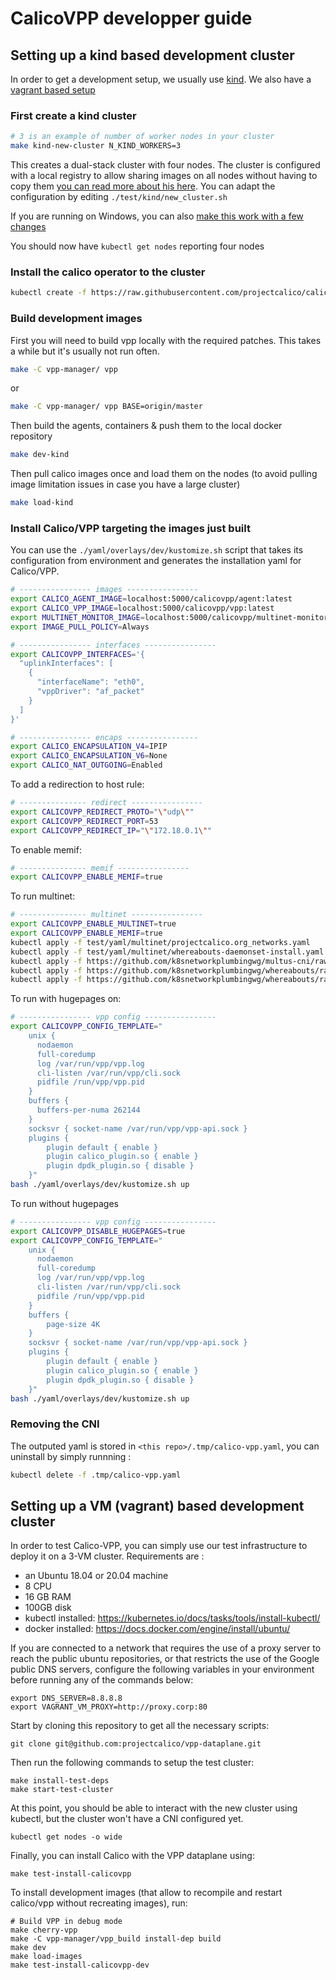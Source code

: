 # CalicoVPP developper guide

## Setting up a kind based development cluster

In order to get a development setup, we usually use [kind](https://kind.sigs.k8s.io/).
We also have a [vagrant based setup](https://github.com/projectcalico/vpp-dataplane/blob/master/test/vagrant)

### First create a kind cluster

````bash
# 3 is an example of number of worker nodes in your cluster
make kind-new-cluster N_KIND_WORKERS=3
````

This creates a dual-stack cluster with four nodes. The cluster is configured
with a local registry to allow sharing images on all nodes without having to
copy them [you can read more about his here](https://kind.sigs.k8s.io/docs/user/local-registry/).
You can adapt the configuration by editing `./test/kind/new_cluster.sh`

If you are running on Windows, you can also [make this work with a few changes](https://github.com/projectcalico/vpp-dataplane/blob/master/test/kind/wsl_deployment_on_kind.md)

You should now have `kubectl get nodes` reporting four nodes

### Install the calico operator to the cluster

````bash
kubectl create -f https://raw.githubusercontent.com/projectcalico/calico/master/manifests/tigera-operator.yaml
````

### Build development images

First you will need to build vpp locally with the required patches. This takes
a while but it's usually not run often.

````bash
make -C vpp-manager/ vpp
````

or

````bash
make -C vpp-manager/ vpp BASE=origin/master
````

Then build the agents, containers & push them to the local docker repository

````bash
make dev-kind
````

Then pull calico images once and load them on the nodes (to avoid pulling image
limitation issues in case you have a large cluster)

````bash
make load-kind
````

### Install Calico/VPP targeting the images just built

You can use the `./yaml/overlays/dev/kustomize.sh` script that takes its
configuration from environment and generates the installation yaml for
Calico/VPP.

````bash
# ---------------- images ----------------
export CALICO_AGENT_IMAGE=localhost:5000/calicovpp/agent:latest
export CALICO_VPP_IMAGE=localhost:5000/calicovpp/vpp:latest
export MULTINET_MONITOR_IMAGE=localhost:5000/calicovpp/multinet-monitor:latest
export IMAGE_PULL_POLICY=Always

# ---------------- interfaces ----------------
export CALICOVPP_INTERFACES='{
  "uplinkInterfaces": [
    {
      "interfaceName": "eth0",
      "vppDriver": "af_packet"
    }
  ]
}'

# ---------------- encaps ----------------
export CALICO_ENCAPSULATION_V4=IPIP
export CALICO_ENCAPSULATION_V6=None
export CALICO_NAT_OUTGOING=Enabled
````

To add a redirection to host rule:

````bash
# --------------- redirect ----------------
export CALICOVPP_REDIRECT_PROTO="\"udp\""
export CALICOVPP_REDIRECT_PORT=53
export CALICOVPP_REDIRECT_IP="\"172.18.0.1\""
````

To enable memif:

````bash
# --------------- memif ----------------
export CALICOVPP_ENABLE_MEMIF=true
````

To run multinet:

````bash
# --------------- multinet ----------------
export CALICOVPP_ENABLE_MULTINET=true
export CALICOVPP_ENABLE_MEMIF=true
kubectl apply -f test/yaml/multinet/projectcalico.org_networks.yaml
kubectl apply -f test/yaml/multinet/whereabouts-daemonset-install.yaml
kubectl apply -f https://github.com/k8snetworkplumbingwg/multus-cni/raw/master/deployments/multus-daemonset-thick.yml
kubectl apply -f https://github.com/k8snetworkplumbingwg/whereabouts/raw/master/doc/crds/whereabouts.cni.cncf.io_ippools.yaml
kubectl apply -f https://github.com/k8snetworkplumbingwg/whereabouts/raw/master/doc/crds/whereabouts.cni.cncf.io_overlappingrangeipreservations.yaml

````

To run with hugepages on:

````bash
# ---------------- vpp config ----------------
export CALICOVPP_CONFIG_TEMPLATE="
    unix {
      nodaemon
      full-coredump
      log /var/run/vpp/vpp.log
      cli-listen /var/run/vpp/cli.sock
      pidfile /run/vpp/vpp.pid
    }
    buffers {
      buffers-per-numa 262144
    }
    socksvr { socket-name /var/run/vpp/vpp-api.sock }
    plugins {
        plugin default { enable }
        plugin calico_plugin.so { enable }
        plugin dpdk_plugin.so { disable }
    }"
bash ./yaml/overlays/dev/kustomize.sh up
````

To run without hugepages

````bash
# ---------------- vpp config ----------------
export CALICOVPP_DISABLE_HUGEPAGES=true
export CALICOVPP_CONFIG_TEMPLATE="
    unix {
      nodaemon
      full-coredump
      log /var/run/vpp/vpp.log
      cli-listen /var/run/vpp/cli.sock
      pidfile /run/vpp/vpp.pid
    }
    buffers {
        page-size 4K
    }
    socksvr { socket-name /var/run/vpp/vpp-api.sock }
    plugins {
        plugin default { enable }
        plugin calico_plugin.so { enable }
        plugin dpdk_plugin.so { disable }
    }"
bash ./yaml/overlays/dev/kustomize.sh up
````

### Removing the CNI

The outputed yaml is stored in `<this repo>/.tmp/calico-vpp.yaml`,
you can uninstall by simply runnning :

````bash
kubectl delete -f .tmp/calico-vpp.yaml
````

## Setting up a VM (vagrant) based development cluster

In order to test Calico-VPP, you can simply use our test infrastructure to
deploy it on a 3-VM cluster. Requirements are :

- an Ubuntu 18.04 or 20.04 machine
- 8 CPU
- 16 GB RAM
- 100GB disk
- kubectl installed: <https://kubernetes.io/docs/tasks/tools/install-kubectl/>
- docker installed: <https://docs.docker.com/engine/install/ubuntu/>

If you are connected to a network that requires the use of a proxy server to
reach the public ubuntu repositories, or that restricts the use of the Google
public DNS servers, configure the following variables in your environment
before running any of the commands below:

````console
export DNS_SERVER=8.8.8.8
export VAGRANT_VM_PROXY=http://proxy.corp:80
````

Start by cloning this repository to get all the necessary scripts:

````console
git clone git@github.com:projectcalico/vpp-dataplane.git
````

Then run the following commands to setup the test cluster:

````console
make install-test-deps
make start-test-cluster
````

At this point, you should be able to interact with the new cluster using
kubectl, but the cluster won't have a CNI configured yet.

````console
kubectl get nodes -o wide
````

Finally, you can install Calico with the VPP dataplane using:

````console
make test-install-calicovpp
````

To install development images (that allow to recompile and restart calico/vpp
without recreating images), run:

````console
# Build VPP in debug mode
make cherry-vpp
make -C vpp-manager/vpp_build install-dep build
make dev
make load-images
make test-install-calicovpp-dev
````
